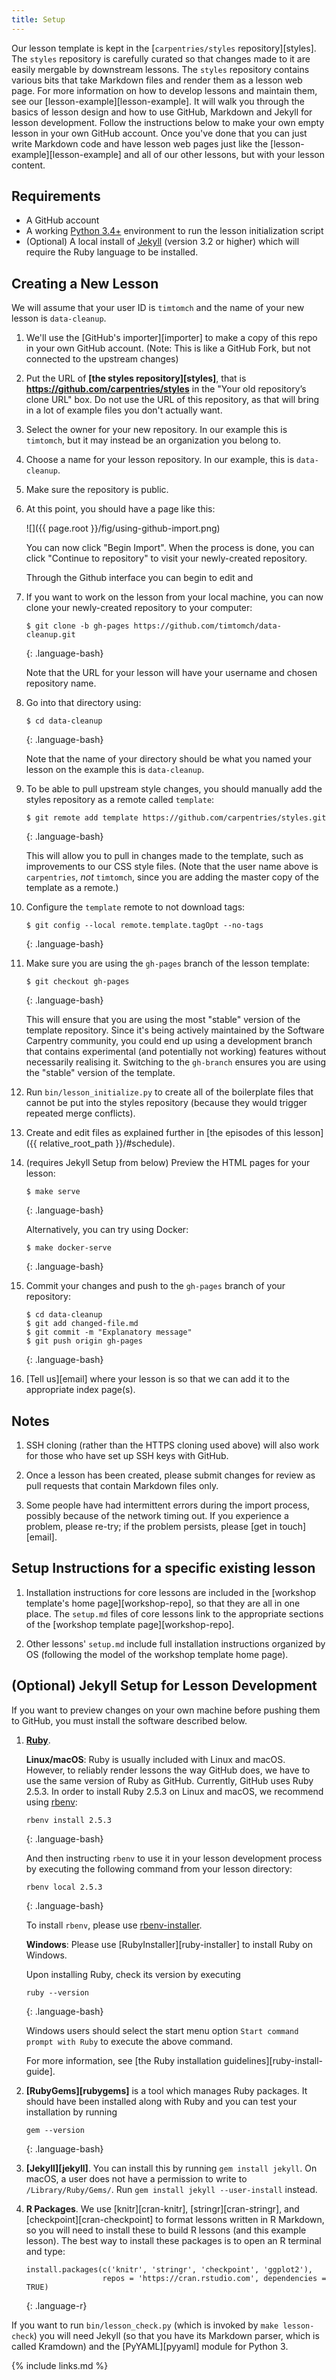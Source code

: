 ```yaml
---
title: Setup
---
```


Our lesson template is kept in the [`carpentries/styles` repository][styles]. The `styles`
repository is carefully curated so that changes made to it are easily mergable by downstream
lessons. The `styles` repository contains various bits that take Markdown files and render them as a
lesson web page. For more information on how to develop lessons and maintain them, see our
[lesson-example][lesson-example]. It will walk you through the basics of lesson design and how to
use GitHub, Markdown and Jekyll for lesson development. Follow the instructions below to make your
own empty lesson in your own GitHub account. Once you've done that you can just write Markdown code
and have lesson web pages just like the [lesson-example][lesson-example] and all of our other
lessons, but with your lesson content.

## Requirements

* A GitHub account
* A working [Python 3.4+](https://www.python.org) environment to run the lesson initialization
  script
* (Optional) A local install of [Jekyll](https://jekyllrb.com/) (version 3.2 or higher) which will
  require the Ruby language to be installed.

## Creating a New Lesson

We will assume that your user ID is `timtomch` and the name of your
new lesson is `data-cleanup`.

1.  We'll use the [GitHub's importer][importer] to make a copy of this repo in your own GitHub
    account. (Note: This is like a GitHub Fork, but not connected to the upstream changes)

2.  Put the URL of **[the styles repository][styles]**, that is
    **https://github.com/carpentries/styles** in the "Your old repository’s clone URL" box.
    Do not use the URL of this repository,
    as that will bring in a lot of example files you don't actually want.

3.  Select the owner for your new repository.
    In our example this is `timtomch`,
    but it may instead be an organization you belong to.

4.  Choose a name for your lesson repository.
    In our example, this is `data-cleanup`.

5.  Make sure the repository is public.

6.  At this point, you should have a page like this:

    ![]({{ page.root }}/fig/using-github-import.png)

    You can now click "Begin Import".
    When the process is done,
    you can click "Continue to repository" to visit your newly-created repository.

    Through the Github interface you can begin to edit and

7.  If you want to work on the lesson from your local machine, you can
    now clone your newly-created repository to your computer:

    ~~~
    $ git clone -b gh-pages https://github.com/timtomch/data-cleanup.git
    ~~~
    {: .language-bash}

    Note that the URL for your lesson will have your username and chosen repository name.

8.  Go into that directory using:

    ~~~
    $ cd data-cleanup
    ~~~
    {: .language-bash}

    Note that the name of your directory should be what you named your lesson
    on the example this is `data-cleanup`.

9. To be able to pull upstream style changes, you should manually add the
     styles repository as a remote called `template`:

    ~~~
    $ git remote add template https://github.com/carpentries/styles.git
    ~~~
    {: .language-bash}

    This will allow you to pull in changes made to the template,
    such as improvements to our CSS style files.
    (Note that the user name above is `carpentries`, *not* `timtomch`,
    since you are adding the master copy of the template as a remote.)

10. Configure the `template` remote to not download tags:

    ~~~
    $ git config --local remote.template.tagOpt --no-tags
    ~~~
    {: .language-bash}

10. Make sure you are using the `gh-pages` branch of the lesson template:

    ~~~
    $ git checkout gh-pages
    ~~~
    {: .language-bash}

	This will ensure that you are using the most "stable" version of the
	template repository. Since it's being actively maintained by the
	Software Carpentry community, you could end up using a development branch
	that contains experimental (and potentially not working) features without
	necessarily realising it. Switching to the `gh-branch` ensures you are
	using the "stable" version of the template.

11. Run `bin/lesson_initialize.py` to create all of the boilerplate files
    that cannot be put into the styles repository
    (because they would trigger repeated merge conflicts).

12. Create and edit files as explained further in
    [the episodes of this lesson]({{ relative_root_path }}/#schedule).

13. (requires Jekyll Setup from below) Preview the HTML pages for your lesson:

    ~~~
    $ make serve
    ~~~
    {: .language-bash}

    Alternatively, you can try using Docker:

    ~~~
    $ make docker-serve
    ~~~
    {: .language-bash}

14. Commit your changes and push to the `gh-pages` branch of your
    repository:

    ~~~
    $ cd data-cleanup
    $ git add changed-file.md
    $ git commit -m "Explanatory message"
    $ git push origin gh-pages
    ~~~
    {: .language-bash}

15. [Tell us][email] where your lesson is so that we can add it to
    the appropriate index page(s).

## Notes

1.  SSH cloning (rather than the HTTPS cloning used above)
    will also work for those who have set up SSH keys with GitHub.

2.  Once a lesson has been created, please submit changes
    for review as pull requests that contain Markdown files only.

3.  Some people have had intermittent errors during the import process,
    possibly because of the network timing out.
    If you experience a problem, please re-try;
    if the problem persists,
    please [get in touch][email].


## Setup Instructions for a specific existing lesson

1.  Installation instructions for core lessons are included in
    the [workshop template's home page][workshop-repo],
    so that they are all in one place.
    The `setup.md` files of core lessons link to
    the appropriate sections of the [workshop template page][workshop-repo].

2.  Other lessons' `setup.md` include full installation instructions organized by OS
    (following the model of the workshop template home page).

## (Optional) Jekyll Setup for Lesson Development

If you want to preview changes on your own machine before pushing them to GitHub,
you must install the software described below.

1.  **[Ruby](https://www.ruby-lang.org/en/downloads/)**.

    **Linux/macOS**: Ruby is usually included with Linux and macOS. However, to reliably render
    lessons the way GitHub does, we have to use the same version of Ruby as GitHub. Currently,
    GitHub uses Ruby 2.5.3. In order to install Ruby 2.5.3 on Linux and macOS, we recommend using
    [rbenv](https://github.com/rbenv/rbenv):

    ~~~
    rbenv install 2.5.3
    ~~~
    {: .language-bash}

    And then instructing `rbenv` to use it in your lesson development process by executing the
    following command from your lesson directory:

    ~~~
    rbenv local 2.5.3
    ~~~
    {: .language-bash}

    To install `rbenv`, please use [rbenv-installer](https://github.com/rbenv/rbenv-installer).

    **Windows**: Please use [RubyInstaller][ruby-installer] to install Ruby on Windows.

    Upon installing Ruby, check its version by executing

    ~~~
    ruby --version
    ~~~
    {: .language-bash}

    Windows users should select the start menu option `Start command prompt with Ruby`
    to execute the above command.

    For more information, see [the Ruby installation guidelines][ruby-install-guide].

2.  **[RubyGems][rubygems]**
    is a tool which manages Ruby packages. It should have been installed along with Ruby and you can
    test your installation by running

    ~~~
    gem --version
    ~~~
    {: .language-bash}

3.  **[Jekyll][jekyll]**.
    You can install this by running `gem install jekyll`.
    On macOS, a user does not have a permission to write to `/Library/Ruby/Gems/`.
    Run `gem install jekyll --user-install` instead.

4.  **R Packages**.
    We use [knitr][cran-knitr], [stringr][cran-stringr], and [checkpoint][cran-checkpoint]
    to format lessons written in R Markdown,
    so you will need to install these to build R lessons
    (and this example lesson). The best way to install these packages is to open an R terminal and type:

    ~~~
    install.packages(c('knitr', 'stringr', 'checkpoint', 'ggplot2'),
                     repos = 'https://cran.rstudio.com', dependencies = TRUE)
    ~~~
    {: .language-r}

If you want to run `bin/lesson_check.py` (which is invoked by `make lesson-check`)
you will need Jekyll (so that you have its Markdown parser, which is called Kramdown)
and the [PyYAML][pyyaml] module for Python 3.

{% include links.md %}
